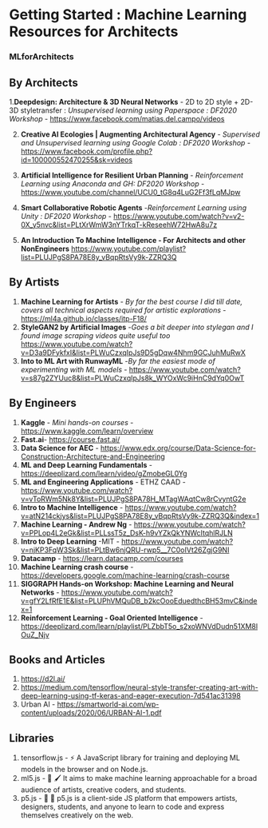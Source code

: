 # Getting Started : Machine Learning Resources for Architects

### MLforArchitects

## By Architects
1.**Deepdesign: Architecture & 3D Neural Networks** - 2D to 2D style + 2D-3D styletransfer : *Unsupervised learning using Paperspace : DF2020 Workshop* - https://www.facebook.com/matias.del.campo/videos

2. **Creative AI Ecologies | Augmenting Architectural Agency** - *Supervised and Unsupervised learning using Google Colab : DF2020 Workshop* - https://www.facebook.com/profile.php?id=100000552470255&sk=videos

3. **Artificial Intelligence for Resilient Urban Planning** - *Reinforcement Learning using Anaconda and GH: DF2020 Workshop* - https://www.youtube.com/channel/UCU0_tG8q4LuG2Ff3fLqMJpw

4. **Smart Collaborative Robotic Agents** -*Reinforcement Learning using Unity : DF2020 Workshop* - https://www.youtube.com/watch?v=v2-0X_y5nvc&list=PLtXrWmW3nYTrkqT-kReseehW72HwA8u7z

5. **An Introduction To Machine Intelligence - For Architects and other NonEngineers** https://www.youtube.com/playlist?list=PLUJPgS8PA78E8y_vBqpRtsVy9k-ZZRQ3Q

## By Artists
1. **Machine Learning for Artists** - *By far the best course I did till date, covers all technical aspects required for artistic explorations* - https://ml4a.github.io/classes/itp-F18/ 
2. **StyleGAN2 by Artificial Images** -*Goes a bit deeper into stylegan and I found image scraping videos quite useful too* https://www.youtube.com/watch?v=D3a9DFykfxI&list=PLWuCzxqIpJs9D5gDqw4Nhm9GCJuhMuRwX
3. **Into to ML Art with RunwayML** -*By far the easiest mode of experimenting with ML models* - https://www.youtube.com/watch?v=s87g2ZYUuc8&list=PLWuCzxqIpJs8k_WYOxWc9iHnC9dYq0OwT

## By Engineers 
1. **Kaggle** - *Mini hands-on courses* - https://www.kaggle.com/learn/overview
2. **Fast.ai**- https://course.fast.ai/
3. **Data Science for AEC** - https://www.edx.org/course/Data-Science-for-Construction-Architecture-and-Engineering
4. **ML and Deep Learning Fundamentals** - https://deeplizard.com/learn/video/gZmobeGL0Yg
5. **ML and Engineering Applications** - ETHZ CAAD - https://www.youtube.com/watch?v=vToRWm5Nk8Y&list=PLUJPgS8PA78H_MTagWAqtCw8rCvyntG2e
6. **Intro to Machine Intelligence** - https://www.youtube.com/watch?v=atN214ckjys&list=PLUJPgS8PA78E8y_vBqpRtsVy9k-ZZRQ3Q&index=1
7. **Machine Learning - Andrew Ng** - https://www.youtube.com/watch?v=PPLop4L2eGk&list=PLLssT5z_DsK-h9vYZkQkYNWcItqhlRJLN
8. **Intro to Deep Learning** -MIT - https://www.youtube.com/watch?v=njKP3FqW3Sk&list=PLtBw6njQRU-rwp5__7C0oIVt26ZgjG9NI
9. **Datacamp** - https://learn.datacamp.com/courses
10. **Machine Learning crash course** -https://developers.google.com/machine-learning/crash-course
11. **SIGGRAPH  Hands-on Workshop: Machine Learning and Neural Networks** - https://www.youtube.com/watch?v=gfY2LfRfE1E&list=PLUPhVMQuDB_b2kcOooEduedthcBH53mvC&index=1
12. **Reinforcement Learning - Goal Oriented Intelligence** - https://deeplizard.com/learn/playlist/PLZbbT5o_s2xoWNVdDudn51XM8lOuZ_Njv


## Books and Articles
1. https://d2l.ai/
2. https://medium.com/tensorflow/neural-style-transfer-creating-art-with-deep-learning-using-tf-keras-and-eager-execution-7d541ac31398
3. Urban AI - https://smartworld-ai.com/wp-content/uploads/2020/06/URBAN-AI-1.pdf

## Libraries
1. tensorflow.js - ⚡ A JavaScript library for training and deploying ML models in the browser and on Node.js.
2. ml5.js - 🤖 🖌 It aims to make machine learning approachable for a broad audience of artists, creative coders, and students.
3. p5.js - 🎨 🎸 p5.js is a client-side JS platform that empowers artists, designers, students, and anyone to learn to code and express themselves creatively on the web.
